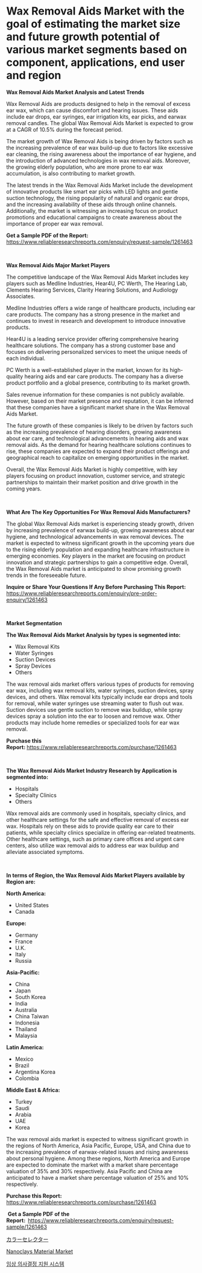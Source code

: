 <p><h1>Wax Removal Aids Market with the goal of estimating the market size and future growth potential of various market segments based on component, applications, end user and region</h1></p><p><strong>Wax Removal Aids Market Analysis and Latest Trends</strong></p>
<p><p>Wax Removal Aids are products designed to help in the removal of excess ear wax, which can cause discomfort and hearing issues. These aids include ear drops, ear syringes, ear irrigation kits, ear picks, and earwax removal candles. The global Wax Removal Aids Market is expected to grow at a CAGR of 10.5% during the forecast period.</p><p>The market growth of Wax Removal Aids is being driven by factors such as the increasing prevalence of ear wax build-up due to factors like excessive ear cleaning, the rising awareness about the importance of ear hygiene, and the introduction of advanced technologies in wax removal aids. Moreover, the growing elderly population, who are more prone to ear wax accumulation, is also contributing to market growth.</p><p>The latest trends in the Wax Removal Aids Market include the development of innovative products like smart ear picks with LED lights and gentle suction technology, the rising popularity of natural and organic ear drops, and the increasing availability of these aids through online channels. Additionally, the market is witnessing an increasing focus on product promotions and educational campaigns to create awareness about the importance of proper ear wax removal.</p></p>
<p><strong>Get a Sample PDF of the Report:&nbsp;</strong> <a href="https://www.reliableresearchreports.com/enquiry/request-sample/1261463">https://www.reliableresearchreports.com/enquiry/request-sample/1261463</a></p>
<p>&nbsp;</p>
<p><strong>Wax Removal Aids Major Market Players</strong></p>
<p><p>The competitive landscape of the Wax Removal Aids Market includes key players such as Medline Industries, Hear4U, PC Werth, The Hearing Lab, Clements Hearing Services, Clarity Hearing Solutions, and Audiology Associates. </p><p>Medline Industries offers a wide range of healthcare products, including ear care products. The company has a strong presence in the market and continues to invest in research and development to introduce innovative products. </p><p>Hear4U is a leading service provider offering comprehensive hearing healthcare solutions. The company has a strong customer base and focuses on delivering personalized services to meet the unique needs of each individual. </p><p>PC Werth is a well-established player in the market, known for its high-quality hearing aids and ear care products. The company has a diverse product portfolio and a global presence, contributing to its market growth. </p><p>Sales revenue information for these companies is not publicly available. However, based on their market presence and reputation, it can be inferred that these companies have a significant market share in the Wax Removal Aids Market. </p><p>The future growth of these companies is likely to be driven by factors such as the increasing prevalence of hearing disorders, growing awareness about ear care, and technological advancements in hearing aids and wax removal aids. As the demand for hearing healthcare solutions continues to rise, these companies are expected to expand their product offerings and geographical reach to capitalize on emerging opportunities in the market. </p><p>Overall, the Wax Removal Aids Market is highly competitive, with key players focusing on product innovation, customer service, and strategic partnerships to maintain their market position and drive growth in the coming years.</p></p>
<p>&nbsp;</p>
<p><strong>What Are The Key Opportunities For Wax Removal Aids Manufacturers?</strong></p>
<p><p>The global Wax Removal Aids market is experiencing steady growth, driven by increasing prevalence of earwax build-up, growing awareness about ear hygiene, and technological advancements in wax removal devices. The market is expected to witness significant growth in the upcoming years due to the rising elderly population and expanding healthcare infrastructure in emerging economies. Key players in the market are focusing on product innovation and strategic partnerships to gain a competitive edge. Overall, the Wax Removal Aids market is anticipated to show promising growth trends in the foreseeable future.</p></p>
<p><strong>Inquire or Share Your Questions If Any Before Purchasing This Report:</strong> <a href="https://www.reliableresearchreports.com/enquiry/pre-order-enquiry/1261463">https://www.reliableresearchreports.com/enquiry/pre-order-enquiry/1261463</a></p>
<p>&nbsp;</p>
<p><strong>Market Segmentation</strong></p>
<p><strong>The Wax Removal Aids Market Analysis by types is segmented into:</strong></p>
<p><ul><li>Wax Removal Kits</li><li>Water Syringes</li><li>Suction Devices</li><li>Spray Devices</li><li>Others</li></ul></p>
<p><p>The wax removal aids market offers various types of products for removing ear wax, including wax removal kits, water syringes, suction devices, spray devices, and others. Wax removal kits typically include ear drops and tools for removal, while water syringes use streaming water to flush out wax. Suction devices use gentle suction to remove wax buildup, while spray devices spray a solution into the ear to loosen and remove wax. Other products may include home remedies or specialized tools for ear wax removal.</p></p>
<p><strong>Purchase this Report:&nbsp;</strong><a href="https://www.reliableresearchreports.com/purchase/1261463">https://www.reliableresearchreports.com/purchase/1261463</a></p>
<p>&nbsp;</p>
<p><strong>The Wax Removal Aids Market Industry Research by Application is segmented into:</strong></p>
<p><ul><li>Hospitals</li><li>Specialty Clinics</li><li>Others</li></ul></p>
<p><p>Wax removal aids are commonly used in hospitals, specialty clinics, and other healthcare settings for the safe and effective removal of excess ear wax. Hospitals rely on these aids to provide quality ear care to their patients, while specialty clinics specialize in offering ear-related treatments. Other healthcare settings, such as primary care offices and urgent care centers, also utilize wax removal aids to address ear wax buildup and alleviate associated symptoms.</p></p>
<p>&nbsp;</p>
<p><strong>In terms of Region, the Wax Removal Aids Market Players available by Region are:</strong></p>
<p>
    <p> <strong> North America: </strong>
        <ul>
            <li>United States</li>
            <li>Canada</li>
        </ul>
        </p> 
    <p> <strong> Europe: </strong>
        <ul>
            <li>Germany</li>
            <li>France</li>
            <li>U.K.</li>
            <li>Italy</li>
            <li>Russia</li>
        </ul>
        </p> 
    <p> <strong> Asia-Pacific: </strong>
        <ul>
            <li>China</li>
            <li>Japan</li>
            <li>South Korea</li>
            <li>India</li>
            <li>Australia</li>
            <li>China Taiwan</li>
            <li>Indonesia</li>
            <li>Thailand</li>
            <li>Malaysia</li>
        </ul>
        </p> 
    <p> <strong> Latin America: </strong>
        <ul>
            <li>Mexico</li>
            <li>Brazil</li>
            <li>Argentina Korea</li>
            <li>Colombia</li>
        </ul>
        </p> 
    <p> <strong> Middle East & Africa: </strong>
        <ul>
            <li>Turkey</li>
            <li>Saudi</li>
            <li>Arabia</li>
            <li>UAE</li>
            <li>Korea</li>
        </ul>
    </p>
    </p>
<p><p>The wax removal aids market is expected to witness significant growth in the regions of North America, Asia Pacific, Europe, USA, and China due to the increasing prevalence of earwax-related issues and rising awareness about personal hygiene. Among these regions, North America and Europe are expected to dominate the market with a market share percentage valuation of 35% and 30% respectively. Asia Pacific and China are anticipated to have a market share percentage valuation of 25% and 10% respectively.</p></p>
<p><strong>Purchase this Report: </strong><a href="https://www.reliableresearchreports.com/purchase/1261463">https://www.reliableresearchreports.com/purchase/1261463</a></p>
<p>&nbsp;<strong>Get a Sample PDF of the Report:&nbsp;&nbsp;</strong><a href="https://www.reliableresearchreports.com/enquiry/request-sample/1261463">https://www.reliableresearchreports.com/enquiry/request-sample/1261463</a></p>
<p><strong></strong></p>
<p><p><a href="https://github.com/oqxogxyvqe90775/Market-Research-Report-List-1/blob/main/8710364482.md">カラーセレクター</a></p><p><a href="https://github.com/RoccoManning/Market-Research-Report-List-4/blob/main/nanoclays-material-market.md">Nanoclays Material Market</a></p><p><a href="https://github.com/lzrvbyqzftro57/Market-Research-Report-List-1/blob/main/8948814148.md">임상 의사결정 지원 시스템</a></p></p>